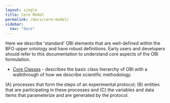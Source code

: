 ```yaml
---
layout: single
title: Core Model
permalink: /docs/core-model/
sidebar:
  nav: "docs"
---
```


Here we describe 'standard' OBI elements that are well-defined within the BFO upper ontology and have robust definitions. Early users and developers should refer to this documentation to understand core aspects of the OBI formulation. 

* [Core Classes](/docs/core-classes) - describes the basic class hierarchy of OBI with a walkthrough of how we describe scientific methodology.    

 (A) processes that form the steps of an experimental protocol; 
 (B) entities that are participating in these processes and 
 (C) the variables and data items that parameterize and are generated by the protocol.

